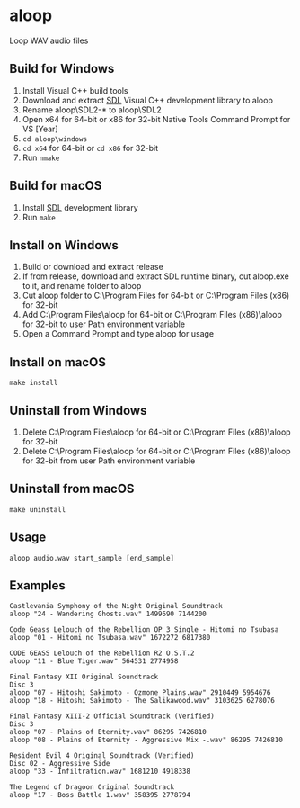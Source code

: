 # aloop
Loop WAV audio files

## Build for Windows
1. Install Visual C++ build tools
2. Download and extract [SDL](https://www.libsdl.org/download-2.0.php) Visual C++ development library to aloop
3. Rename aloop\SDL2-* to aloop\SDL2
4. Open x64 for 64-bit or x86 for 32-bit Native Tools Command Prompt for VS
[Year]
5. `cd aloop\windows`
6. `cd x64` for 64-bit or `cd x86` for 32-bit
7. Run `nmake`

## Build for macOS
1. Install [SDL](https://www.libsdl.org/download-2.0.php) development library
2. Run `make`

## Install on Windows
1. Build or download and extract release
2. If from release, download and extract SDL runtime binary, cut aloop.exe to
it, and rename folder to aloop
3. Cut aloop folder to C:\Program Files for 64-bit or C:\Program Files (x86) for
32-bit
4. Add C:\Program Files\aloop for 64-bit or C:\Program Files (x86)\aloop for
32-bit to user Path environment variable
5. Open a Command Prompt and type aloop for usage

## Install on macOS
```
make install
```

## Uninstall from Windows
1. Delete C:\Program Files\aloop for 64-bit or C:\Program Files (x86)\aloop for
32-bit
2. Delete C:\Program Files\aloop for 64-bit or C:\Program Files (x86)\aloop for
32-bit from user Path environment variable

## Uninstall from macOS
```
make uninstall
```

## Usage
```
aloop audio.wav start_sample [end_sample]
```

## Examples
```
Castlevania Symphony of the Night Original Soundtrack
aloop "24 - Wandering Ghosts.wav" 1499690 7144200

Code Geass Lelouch of the Rebellion OP 3 Single - Hitomi no Tsubasa
aloop "01 - Hitomi no Tsubasa.wav" 1672272 6817380

CODE GEASS Lelouch of the Rebellion R2 O.S.T.2
aloop "11 - Blue Tiger.wav" 564531 2774958

Final Fantasy XII Original Soundtrack
Disc 3
aloop "07 - Hitoshi Sakimoto - Ozmone Plains.wav" 2910449 5954676
aloop "18 - Hitoshi Sakimoto - The Salikawood.wav" 3103625 6278076

Final Fantasy XIII-2 Official Soundtrack (Verified)
Disc 3
aloop "07 - Plains of Eternity.wav" 86295 7426810
aloop "08 - Plains of Eternity - Aggressive Mix -.wav" 86295 7426810

Resident Evil 4 Original Soundtrack (Verified)
Disc 02 - Aggressive Side
aloop "33 - Infiltration.wav" 1681210 4918338

The Legend of Dragoon Original Soundtrack
aloop "17 - Boss Battle 1.wav" 358395 2778794
```
